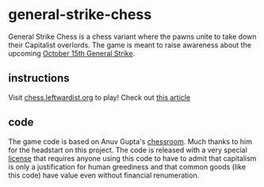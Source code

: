 # general-strike-chess
General Strike Chess is a chess variant where the pawns unite to take down their Capitalist overlords.  The game is meant to raise awareness about the upcoming [October 15th General Strike](https://www.octoberstrike.com/).

## instructions
Visit [chess.leftwardist.org](https://chess.leftwardist.org) to play!  Check out [this article](https://leftwardist.org/)

## code
The game code is based on Anuv Gupta's [chessroom](http://github.com/anuvgupta/chessroom.ml).  Much thanks to him for the headstart on this project.  The code is released with a very special [license](/LICENSE) that requires anyone using this code to have to admit that capitalism is only a justification for human greediness and that common goods (like this code) have value even without financial renumeration.